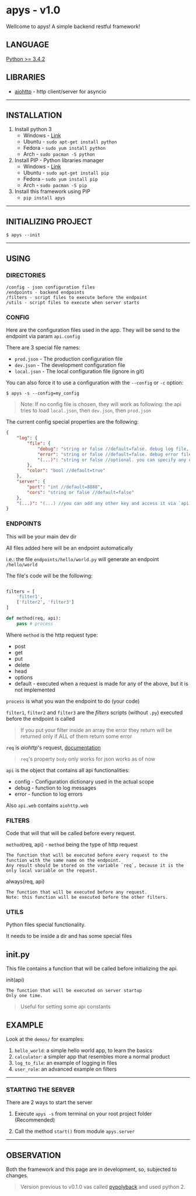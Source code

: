 # apys - v1.0
Wellcome to apys! A simple backend restful framework! 

## LANGUAGE
[Python >= 3.4.2](https://docs.python.org/3/)

## LIBRARIES
* [aiohttp](https://aiohttp.readthedocs.io/) - http client/server for asyncio

---

## INSTALLATION

1. Install python 3
    * Windows - [Link](https://www.python.org/download/releases/3.5/)
    * Ubuntu - `sudo apt-get install python`
    * Fedora - `sudo yum install python`
    * Arch - `sudo pacman -S python`
2. Install PIP - Python libraries manager
    * Windows - [Link](http://www.lfd.uci.edu/~gohlke/pythonlibs/#pip)
    * Ubuntu - `sudo apt-get install pip`
    * Fedora - `sudo yum install pip`
    * Arch - `sudo pacman -S pip`
3. Install this framework using PIP
    * `pip install apys`
    
---


## INITIALIZING PROJECT

```
$ apys --init
```

---

## USING

### DIRECTORIES
    /config - json configuration files
    /endpoints - backend endpoints
    /filters - script files to execute before the endpoint  
    /utils - script files to execute when server starts

### CONFIG
Here are the configuration files used in the app.
They will be send to the endpoint via param `api.config`

There are 3 special file names:
* `prod.json` - The production configuration file 
* `dev.json` - The development configuration file
* `local.json` - The local configuration file (ignore in git)

You can also force it to use a configuration with the `--config` or `-c` option:
```
$ apys -s --config=my_config
```

>Note: If no config file is chosen, they will work as following: the api tries to load `local.json`, then `dev.json`, then `prod.json`

The current config special properties are the following:
```json
{
    "log": {
        "file": {
            "debug": "string or false //default=false. debug log file, false for sys.stdout", 
            "error": "string or false //default=false. debug error file, false for sys.stderr",
            "(...)": "string or false //optional. you can specify any other log file, but you will have to tell the `api.debug` function to use it"
        },
        "color": "bool //default=true"
    },
    "server": {
        "port": "int //default=8888",
        "cors": "string or false //default=false"
    },
    "(...)": "(...) //you can add any other key and access it via `api.config['my_key']`"
}
```

### ENDPOINTS
This will be your main dev dir

All files added here will be an endpoint automatically

i.e.: the file `endpoints/hello/world.py` will generate an endpoint `/hello/world`

The file's code will be the following:
```python

filters = [
    'filter1',
    ['filter2', 'filter3']
]

def method(req, api):
    pass # process
``` 

Where `method` is the http request type:
* post
* get
* put
* delete
* head
* options
* default - executed when a request is made for any of the above, but it is not implemented 

`process` is what you wan the endpoint to do (your code) 

`filter1`, `filter2` and `filter3` are the *filters* scripts (without `.py`) executed before the endpoint is called

> If you put your filter inside an array the error they return will be returned only if ALL of them return some error 

`req` is *aiohttp*'s request, [documentation](http://aiohttp.readthedocs.io/en/stable/web_reference.html#request)

> `req`'s property `body` only works for json works as of now

`api` is the object that contains all api functionalities:
* config - Configuration dictionary used in the actual scope
* debug - function to log messages
* error - function to log errors

Also `api.web` contains `aiohttp.web`

### FILTERS

Code that will that will be called before every request.

`method`(req, api) - `method` being the type of http request
    
    The function that will be executed before every request to the function with the same name on the endpoint.
    Any result should be stored on the variable `req`, because it is the only local variable on the request.
    
always(req, api)
    
    The function that will be executed before any request.
    Note: this function will be executed before the other filters.

### UTILS

Python files special functionality.

It needs to be inside a dir and has some special files

## __init__.py

This file contains a function that will be called before initializing the api.

init(api)

    The function that will be executed on server startup
    Only one time.

> Useful for setting some api constants

## EXAMPLE

Look at the `demos/` for examples:

1. `hello_world`: a simple hello world app, to learn the basics
2. `calculator`: a simpler app that resembles more a normal product
3. `log_to_file`: an example of logging in files
4. `user_role`: an advanced example on filters

---

### STARTING THE SERVER

There are 2 ways to start the server

1. Execute `apys -s` from terminal on your root project folder (Recommended)

2. Call the method `start()` from module `apys.server`

---

## OBSERVATION

Both the framework and this page are in development, so, subjected to changes.

> Version previous to v0.1.0 vas called [pypolyback](https://github.com/seijihirao/pypolyback) and used python 2.